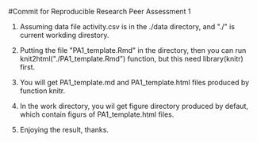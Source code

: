 #Commit for Reproducible Research Peer Assessment 1

1. Assuming data file activity.csv is in the ./data directory, and "./" is current workding direstory.

2. Putting the file "PA1_template.Rmd" in the directory, then you can run knit2html("./PA1_template.Rmd") function, but this need library(knitr) first.

3. You will get PA1_template.md and PA1_template.html files produced by function knitr. 

4. In the work directory, you wil get figure directory produced by defaut, which contain figurs of PA1_template.html files. 

5. Enjoying the result, thanks. 